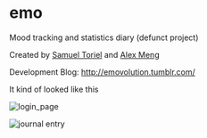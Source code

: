 emo
===

Mood tracking and statistics diary (defunct project)

Created by [Samuel Toriel](https://github.com/riltsken) and [Alex Meng](https://github.com/ameng)

Development Blog: http://emovolution.tumblr.com/

It kind of looked like this

![login_page](http://www.tumblr.com/photo/1280/emovolution/1537325195/1/tumblr_lbox7p7I0k1qeoy9g)

![journal entry](http://www.tumblr.com/photo/1280/emovolution/1537325195/2/tumblr_lbox7p7I0k1qeoy9g)
